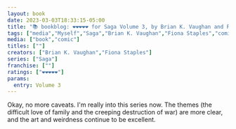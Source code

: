 ```yaml
---
layout: book
date: 2023-03-03T18:33:15-05:00
title: "📚 bookblog: ❤️❤️❤️❤️❤️ for Saga Volume 3, by Brian K. Vaughan and Fiona Staples"
tags: ["media","Myself","Saga","Brian K. Vaughan","Fiona Staples","comics","family","war"]
media: ["book","comic"]
titles: [""]
creators: ["Brian K. Vaughan","Fiona Staples"]
series: ["Saga"]
franchise: [""]
ratings: ["❤️❤️❤️❤️❤️"]
params:
  entry: Volume 3
---
```

Okay, no more caveats. I'm really into this series now. The themes (the difficult love of family and the creeping destruction of war) are more clear, and the art and weirdness continue to be excellent.
